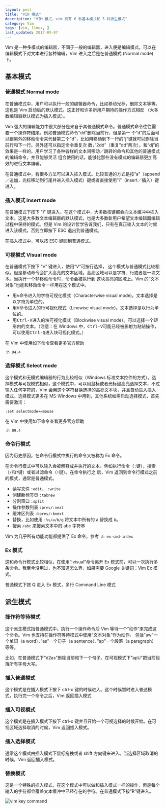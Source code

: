 ```yaml
---
layout: post
title: "Vim 模式"
description: "VIM 模式，vim 具有 6 种基本模式和 5 种派生模式"
category: Vim
tags: [vim, linux, ]
last_updated: 2017-09-07
---
```


Vim 是一种多模式的编辑器，不同于一般的编辑器，进入便是编辑模式，可以在编辑模式下对文本进行各种编辑，Vim 进入之后是在普通模式 (Normal mode) 下。

## 基本模式

### 普通模式 Normal mode

在普通模式中，用户可以执行一般的编辑器命令，比如移动光标，删除文本等等。这也是 Vim 启动后的默认模式。这正好和许多新用户期待的操作方式相反 （大多数编辑器默认模式为插入模式）。

Vim 强大的编辑能力中很大部分是来自于其普通模式命令。普通模式命令往往需要一个操作符结尾。例如普通模式命令”dd”删除当前行，但是第一 个”d”的后面可以跟另外的移动命令来代替第二个”d”，比如用移动到下一行的”j”键就可以删除当前行和下一行。另外还可以指定命令重复次 数，”2dd”（重复”dd”两次），和”dj”的效果是一样的。用户学习了各种各样的文本间移动／跳转的命令和其他的普通模式的编辑命令，并且能够灵活 组合使用的话，能够比那些没有模式的编辑器更加高效的进行文本编辑。

在普通模式中，有很多方法可以进入插入模式。比较普通的方式是按”a”（append／追加，光标移动到行尾并进入插入模式）键或者直接使用”i”（insert／插入）键进入。

### 插入模式 Insert mode

在普通模式下按下 "i" 键进入，在这个模式中，大多数按键都会向文本缓冲中插入文本。这是大多数文本编辑器的默认模式，也是大多数新用户希望文本编辑器编辑过程中保持的模式。但是 Vim 的设计哲学告诉我们，只有在真正输入文本的时候进入该模式，否则立即按下 ESC 退出到普通模式。

在插入模式中，可以按 ESC 键回到普通模式。

### 可视模式 Visual mode

在普通模式下按下 "v" 键进入，使用“V”可按行选择， 这个模式与普通模式比较相似。但是移动命令会扩大高亮的文本区域。高亮区域可以是字符、行或者是一块文本。当执行一个非移动命令时，命令会被执行到 这块高亮的区域上。Vim 的”文本对象”也能和移动命令一样用在这个模式中。

- 用<kbd>v</kbd>命令进入的字符可视化模式（Characterwise visual mode)。文本选择是以字符为单位的。
- 用<kbd>V</kbd>命令进入的行可视化模式（Linewise visual mode)。文本选择是以行为单位的。
- 用<kbd>Ctrl-V</kbd>进入的块可视化模式（Blockwise visual mode）。可以选择一个矩形内的文本。（注意：在 Windows 中，<kbd>Ctrl-V</kbd>可能已经被影射为粘贴操作，可以使用<kbd>Ctrl-Q</kbd>进入块可视化模式。）

在 Vim 中使用如下命令查看更多官方帮助

	:h 04.4

### 选择模式 Select mode

这个模式和无模式编辑器的行为比较相似（Windows 标准文本控件的方式）。选择模式与可视模式相似，这个模式中，可以用鼠标或者光标键高亮选择文本，不过输入任何字符的，Vim 会用这个字符替换选择的高亮文本块，并且自动进入插入模式。选择模式更多在 MS-Windows 中用到，其他系统如需启动选择模式，首先需要激活：

	:set selectmode+=mouse

在 Vim 中使用如下命令查看更多官方帮助

	:h 09.4

### 命令行模式
因为历史原因，在命令行模式中执行的命令又被称为 Ex 命令。

在命令行模式中可以输入会被解释成并执行的文本。例如执行命令（`:`键），搜索（`/`和`?`键）或者过滤命令（`!`键）。在命令执行之 后，Vim 返回到命令行模式之前的模式，通常是普通模式。

- 读写文件 `:edit`， `:write`
- 创建新标签页 `:tabnew`
- 分割窗口 `:split`
- 操作参数列表 `:prev/:next`
- 缓冲区列表 `:bprev/:bnext`
- 替换，比如使用 `:%s/a/b/g` 将文本中所有的 a 替换成 b。
- 搜索 `/abc` 来搜索文本中的 abc 字符串

Vim 为几乎所有功能功能都提供了 Ex 命令，参考 `:h ex-cmd-index`

### Ex 模式

这和命令行模式比较相似，在使用”:visual”命令离开 Ex 模式前，可以一次执行多条命令。我至今没用过，也不知道怎么弄，如果需要 Google 关键词：Vim Ex 模式。

普通模式下按 Q 进入 Ex 模式，多行 Command Line 模式

## 派生模式

### 操作符等待模式

这个派生模式指普通模式中，执行一个操作命令后 Vim 等待一个”动作”来完成这个命令。Vim 也支持在操作符等待模式中使用”文本对象”作为动作， 包括”aw”一个单词（a word）、”as”一个句子（a sentence）、”ap”一个段落（a paragraph）等等。

比如，在普通模式下”d2as”删除当前和下一个句子。在可视模式下”apU”把当前段落所有字母大写。

### 插入普通模式

这个模式是在插入模式下按下 ctrl-o 键的时候进入。这个时候暂时进入普通模式，执行完一个命令之后，Vim 返回插入模式

### 插入可视模式

这个模式是在插入模式下按下 ctrl-o 键并且开始一个可视选择的时候开始。在可视区域选择取消的时候，Vim 返回插入模式。

### 插入选择模式

通常这个模式由插入模式下鼠标拖拽或者 shift 方向键来进入。当选择区域取消的时候，Vim 返回插入模式。

### 替换模式

这是一个特殊的插入模式，在这个模式中可以做和插入模式一样的操作，但是每个输入的字符都会覆盖文本缓冲中已经存在的字符。在普通模式下按”R”键进入。

![vim key command](https://lh6.googleusercontent.com/-777zNXGtePg/VUSf2KO3eoI/AAAAAAAAnjM/zrkNBCUya0o/s0/gVim_commond_tree.png)
